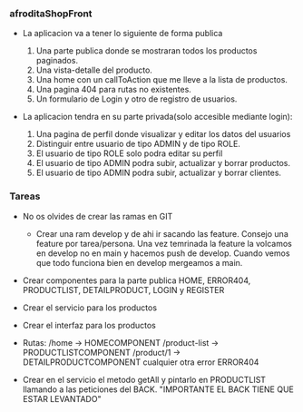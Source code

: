 ### afroditaShopFront

- La aplicacion va a tener lo siguiente de forma publica
	1. Una parte publica donde se mostraran todos los productos paginados.
	2. Una vista-detalle del producto.
	3. Una home con un callToAction que me lleve a la lista de productos.
	4. Una pagina 404 para rutas no existentes.
	5. Un formulario de Login y otro de registro de usuarios.
	
- La aplicacion tendra en su parte privada(solo accesible mediante login):
	1. Una pagina de perfil donde visualizar y editar los datos del usuarios
	2. Distinguir entre usuario de tipo ADMIN y de tipo ROLE.
	3. El usuario de tipo ROLE solo podra editar su perfil
	4. El usuario de tipo ADMIN podra subir, actualizar y borrar productos.
	5. El usuario de tipo ADMIN podra subir, actualizar y borrar clientes.
	
### Tareas
 - No os olvides de crear las ramas en GIT
    - Crear una ram develop y de ahi ir sacando las feature. Consejo una feature por tarea/persona. Una vez temrinada la feature la volcamos en develop no en main y hacemos push de develop. Cuando vemos que todo funciona bien en develop mergeamos a main.

 - Crear componentes para la parte publica HOME, ERROR404, PRODUCTLIST, DETAILPRODUCT, LOGIN y REGISTER

 - Crear el servicio para los productos
 - Crear el interfaz para los productos
 - Rutas:
	/home -> HOMECOMPONENT
	/product-list -> PRODUCTLISTCOMPONENT
	/product/1 -> DETAILPRODUCTCOMPONENT
	cualquier otra error ERROR404

 - Crear en el servicio el metodo getAll y pintarlo en PRODUCTLIST llamando a las peticiones del BACK. "IMPORTANTE EL BACK TIENE QUE ESTAR LEVANTADO"